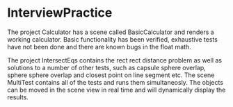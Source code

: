 # InterviewPractice
The project Calculator has a scene called BasicCalculator and renders a working calculator.
Basic functionality has been verified, exhaustive tests have not been done and there are known bugs in the float math.  

The project IntersectEqs contains the rect rect distance problem as well as solutions to a number of other tests,
such as capsule sphere overlap, sphere sphere overlap and closest point on line segment etc. 
The scene MultiTest contains all of the tests and runs them simultaneosly.
The objects can be moved in the scene view in real time and will dynamically display the results.  
